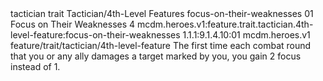 <ability>
  <metadata>
    <class>tactician</class>
    <feature_type>trait</feature_type>
    <file_dpath>Tactician/4th-Level Features</file_dpath>
    <item_id>focus-on-their-weaknesses</item_id>
    <item_index>01</item_index>
    <item_name>Focus on Their Weaknesses</item_name>
    <level>4</level>
    <scc>mcdm.heroes.v1:feature.trait.tactician.4th-level-feature:focus-on-their-weaknesses</scc>
    <scdc>1.1.1:9.1.4.10:01</scdc>
    <source>mcdm.heroes.v1</source>
    <type>feature/trait/tactician/4th-level-feature</type>
  </metadata>
  <effects>
    <effect type="mundane">The first time each combat round that you or any ally damages a target marked by you, you gain 2 focus instead of 1.</effect>
  </effects>
</ability>
